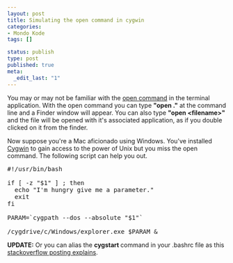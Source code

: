 ```yaml
--- 
layout: post
title: Simulating the open command in cygwin
categories: 
- Mondo Kode
tags: []

status: publish
type: post
published: true
meta: 
  _edit_last: "1"
---
```

You may or may not be familiar with the <a href="http://ss64.com/osx/open.html">open command</a> in the terminal application.  With the open command you can type
<strong>"open ."</strong>
at the command line and a Finder window will appear.  You can also type
<strong>"open &lt;filename&gt;"</strong>
 and the file will be opened with it's associated application, as if you double clicked on it from the finder.

Now suppose you're a Mac aficionado using Windows.  You've installed <a href="http://www.cygwin.com/">Cygwin</a> to gain access to the power of Unix but you miss the open command.  The following script can help you out.

<pre lang="bash">
#!/usr/bin/bash

if [ -z "$1" ] ; then
  echo "I'm hungry give me a parameter."
  exit
fi

PARAM=`cygpath --dos --absolute "$1"`

/cygdrive/c/Windows/explorer.exe $PARAM &
</pre>

<strong>UPDATE:</strong> Or you can alias the <strong>cygstart </strong>command in your .bashrc file as this <a href="http://stackoverflow.com/questions/577595/open-a-file-from-cygwin" >stackoverflow posting explains</a>.

